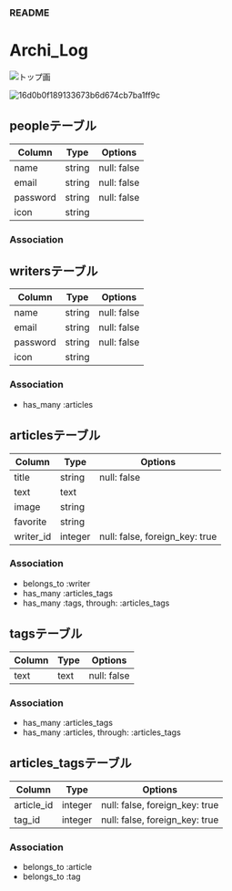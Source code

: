 ### README

# Archi_Log

![トップ画](https://user-images.githubusercontent.com/67260509/94368027-0b49d700-011d-11eb-883f-5568a015a3e7.png)

![16d0b0f189133673b6d674cb7ba1ff9c](https://user-images.githubusercontent.com/67260509/94368727-bdcf6900-0120-11eb-9dbf-b00b3c5e9901.gif)

## peopleテーブル
|Column|Type|Options|
|------|----|-------|
|name|string|null: false|
|email|string|null: false|
|password|string|null: false|
|icon|string||
### Association

## writersテーブル
|Column|Type|Options|
|------|----|-------|
|name|string|null: false|
|email|string|null: false|
|password|string|null: false|
|icon|string||
### Association
- has_many :articles

## articlesテーブル
|Column|Type|Options|
|------|----|-------|
|title|string|null: false|
|text|text||
|image|string||
|favorite|string||
|writer_id|integer|null: false, foreign_key: true|
### Association
- belongs_to :writer
- has_many :articles_tags
- has_many :tags, through: :articles_tags

## tagsテーブル
|Column|Type|Options|
|------|----|-------|
|text|text|null: false|
### Association
- has_many :articles_tags
- has_many :articles, through: :articles_tags

## articles_tagsテーブル
|Column|Type|Options|
|------|----|-------|
|article_id|integer|null: false, foreign_key: true|
|tag_id|integer|null: false, foreign_key: true|
### Association
- belongs_to :article
- belongs_to :tag

